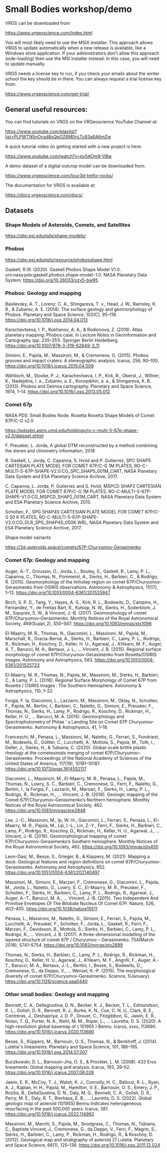 # Small Bodies workshop/demo

VRGS can be downloaded from

https://apps.vrgeoscience.com/index.html

You will most likely need to use the MSIX installer. This approach allows VRGS to update automatically when a new release is available, like a Windows store application. If your administrators don't allow this approach (side-loading) then use the MSI installer instead. In this case, you will need to update manually.

VRGS needs a license key to run, if you check your emails about the winter school the key should be in there. You can always request a trial license key from:

https://www.vrgeoscience.com/get-trial/

## General useful resources:

You can find tutorials on VRGS on the VRGeoscience YouTube Channel at:

https://www.youtube.com/playlist?list=PLPWTN5nOcsd8xQpOZ6M0nLTu93a8A6mZw

A quick tutorial video on getting started with a new project is here:

https://www.youtube.com/watch?v=pv5AOm9-VBw

A demo dataset of a digital outcrop model can be downloaded from:

https://www.vrgeoscience.com/tour3d-trefor-rocks/

The documentation for VRGS is available at:

https://docs.vrgeoscience.com/docs/

## Datasets

### Shape Models of Asteroids, Comets, and Satellites

https://sbn.psi.edu/pds/shape-models/

### Phobos

https://sbn.psi.edu/pds/resource/phobosshape.html

Gaskell, R.W. (2020). Gaskell Phobos Shape Model V1.0. urn:nasa:pds:gaskell.phobos.shape-model::1.0. NASA Planetary Data System; https://doi.org/10.26033/xzv5-bw95

### Phobos: Geology and mapping

Basilevsky, A. T., Lorenz, C. A., Shingareva, T. v., Head, J. W., Ramsley, K. R., & Zubarev, A. E. (2014). The surface geology and geomorphology of Phobos. Planetary and Space Science, 102(C), 95–118. https://doi.org/10.1016/j.pss.2014.04.013

Karachevtseva, I. P., Kokhanov, A. A., & Rodionova, Z. (2019). Atlas planetary mapping: Phobos case. In Lecture Notes in Geoinformation and Cartography (pp. 235–251). Springer Berlin Heidelberg. https://doi.org/10.1007/978-3-319-62849-3_11

Simioni, E., Pajola, M., Massironi, M., & Cremonese, G. (2015). Phobos grooves and impact craters: A stereographic analysis. Icarus, 256, 90–100. https://doi.org/10.1016/j.icarus.2015.04.009

Wählisch, M., Stooke, P. J., Karachevtseva, I. P., Kirk, R., Oberst, J., Willner, K., Nadejdina, I. a., Zubarev,  a. E., Konopikhin,  a. a., & Shingareva, K. B. (2013). Phobos and Deimos cartography. Planetary and Space Science, 1974, 1–14. https://doi.org/10.1016/j.pss.2013.05.012


### Comet 67p

NASA PDS: Small Bodies Node. Rosetta Rosetta Shape Models of Comet 67P/C-G v2.0

https://pdssbn.astro.umd.edu/holdings/ro-c-multi-5-67p-shape-v2.0/dataset.shtml

F. Preusker, L. Jorda, A global DTM reconstructed by a method combining the stereo and clinometry information, 2018

R. Gaskell, L. Jorda, C. Capanna, S. Hviid and P. Gutierrez, SPC SHAP5 CARTESIAN PLATE MODEL FOR COMET 67P/C-G 1M PLATES, RO-C-MULTI-5-67P-SHAPE-V2.0:CG_SPC_SHAP5_001M_CART, NASA Planetary Data System and ESA Planetary Science Archive, 2017.

C. Capanna, L. Jorda, P. Gutierrez and S. Hviid, MSPCD SHAP2 CARTESIAN PLATE MODEL FOR COMET 67P/C-G 1M PLATES, RO-C-MULTI-5-67P-SHAPE-V1.0:CG_MSPCD_SHAP2_001M_CART, NASA Planetary Data System and ESA Planetary Science Archive, 2015.

Scholten, F., SPG SHAP4S CARTESIAN PLATE MODEL FOR COMET 67P/C-G 50 K PLATES, RO-C-MULTI-5-67P-SHAPE-V2.0:CG_DLR_SPG_SHAP4S_050K.WRL, NASA Planetary Data System and ESA Planetary Science Archive, 2017.

Shape model vairiants

https://3d-asteroids.space/comets/67P-Churyumov-Gerasimenko

### Comet 67p: Geology and mapping

Auger, A.-T., Groussin, O., Jorda, L., Bouley, S., Gaskell, R., Lamy, P. L., Capanna, C., Thomas, N., Pommerol, A., Sierks, H., Barbieri, C., & Rodrigo, R. (2015). Geomorphology of the Imhotep region on comet 67P/Churyumov-Gerasimenko from OSIRIS observations. Astronomy & Astrophysics, 11(17), 1–13. https://doi.org/10.1051/0004-6361/201525947

Birch, S. P. D., Tang, Y., Hayes, A. G., Kirk, R. L., Bodewits, D., Campins, H., Fernandez, Y., de Freitas Bart, R., Kutsop, N. W., Sierks, H., Soderblom, J. M., Squyres, S. W., & Vincent, J.-B. (2017). Geomorphology of comet 67P/Churyumov–Gerasimenko. Monthly Notices of the Royal Astronomical Society, 469(Suppl_2), S50–S67. https://doi.org/10.1093/mnras/stx1096

El-Maarry, M. R., Thomas, N., Giacomini, L., Massironi, M., Pajola, M., Marschall, R., Gracia-Berná, A., Sierks, H., Barbieri, C., Lamy, P. L., Rodrigo, R., Rickman, H., Koschny, D., Keller, H. U., Agarwal, J., A’Hearn, M. F., Auger, A. T., Barucci, M. A., Bertaux, J. L., … Vincent, J. B. (2015). Regional surface morphology of comet 67P/Churyumov-Gerasimenko from Rosetta/OSIRIS images. Astronomy and Astrophysics, 583. https://doi.org/10.1051/0004-6361/201525723

El-Maarry, M. R., Thomas, N., Pajola, M., Massironi, M., Sierks, H., Barbieri, C., & Lamy, P. L. (2016). Regional Surface Morphology of Comet 67P from Rosetta / OSIRIS Images : The Southern Hemisphere. Astronomy & Astrophysics, 110, 1–22.

Forgia, F. la, Giacomini, L., Lazzarin, M., Massironi, M., Oklay, N., Scholten, F., Pajola, M., Bertini, I., Barbieri, C., Naletto, G., Simioni, E., Preusker, F., Thomas, N., Sierks, H., Lamy, P., Rodrigo, R., Koschny, D., Rickman, H., Keller, H. U., … Barucci, M. A. (2015). Geomorphology and Spectrophotometry of Philae ’ s Landing Site on Comet 67P Churyumov-Gerasimenko. Astronomy & Astrophysics, 41, 1–18.

Franceschi, M., Penasa, L., Massironi, M., Naletto, G., Ferrari, S., Fondriest, M., Bodewits, D., Güttler, C., Lucchetti, A., Mottola, S., Pajola, M., Toth, I., Deller, J., Sierks, H., & Tubiana, C. (2020). Global-scale brittle plastic rheology at the cometesimals merging of comet 67P/Churyumov–Gerasimenko. Proceedings of the National Academy of Sciences of the United States of America, 117(19), 10181–10187. https://doi.org/10.1073/pnas.1914552117

Giacomini, L., Massironi, M., El-Maarry, M. R., Penasa, L., Pajola, M., Thomas, N., Lowry, S. C., Barbieri, C., Cremonese, G., Ferri, F., Naletto, G., Bertini, I., la Forgia, F., Lazzarin, M., Marzari, F., Sierks, H., Lamy, P. L., Rodrigo, R., Rickman, H., … Vincent, J.-B. (2016). Geologic mapping of the Comet 67P/Churyumov-Gerasimenko’s Northern hemisphere. Monthly Notices of the Royal Astronomical Society, 462. https://doi.org/10.1093/mnras/stw2848

Lee, J.-C., Massironi, M., Ip, W.-H., Giacomini, L., Ferrari, S., Penasa, L., El-Maarry, M. R., Pajola, M., Lai, I.-L., Lin, Z.-Y., Ferri, F., Sierks, H., Barbieri, C., Lamy, P., Rodrigo, R., Koschny, D., Rickman, H., Keller, H. U., Agarwal, J., … Vincent, J.-B. (2016). Geomorphological mapping of comet 67P/Churyumov-Gerasimenko’s Southern hemisphere. Monthly Notices of the Royal Astronomical Society, 462. https://doi.org/10.1093/mnras/stx450

Leon-Dasi, M., Besse, S., Grieger, B., & Küppers, M. (2021). Mapping a duck: Geological features and region definitions on comet 67P/Churyumov-Gerasimenko. Astronomy and Astrophysics, 652. https://doi.org/10.1051/0004-6361/202140497

Massironi, M., Simioni, E., Marzari, F., Cremonese, G., Giacomini, L., Pajola, M., Jorda, L., Naletto, G., Lowry, S. C., El-Maarry, M. R., Preusker, F., Scholten, F., Sierks, H., Barbieri, C., Lamy, P. L., Rodrigo, R., Agarwal, J., Auger, A.-T., Barucci, M. A., … Vincent, J.-B. (2015). Two Independent And Primitive Envelopes Of The Bilobate Nucleus Of Comet 67P. Nature, 526, 402–405. https://doi.org/10.1038/nature15511

Penasa, L., Massironi, M., Naletto, G., Simioni, E., Ferrari, S., Pajola, M., Lucchetti, A., Preusker, F., Scholten, F., Jorda, L., Gaskell, R., Ferri, F., Marzari, F., Davidsson, B., Mottola, S., Sierks, H., Barbieri, C., Lamy, P. L., Rodrigo, R., … Vincent, J. B. (2017). A three-dimensional modelling of the layered structure of comet 67P / Churyumov – Gerasimenko. 754(March 2018), S741–S754. https://doi.org/10.1093/mnras/stx2899

Thomas, N., Sierks, H., Barbieri, C., Lamy, P. L., Rodrigo, R., Rickman, H., Koschny, D., Keller, H. U., Agarwal, J., A’Hearn, M. F., Angrilli, F., Auger, A.-T., Barucci, M. A., Bertaux, J.-L., Bertini, I., Besse, S., Bodewits, D., Cremonese, G., da Deppo, V., … Wenzel, K.-P. (2015). The morphological diversity of comet 67P/Churyumov-Gerasimenko. Science, 1(January). https://doi.org/10.1126/science.aaa0440

### Other small bodies: Geology and mapping

Bennett, C. A., Dellagiustina, D. N., Becker, K. J., Becker, T. L., Edmundson, K. L., Golish, D. R., Bennett, R. J., Burke, K. N., Cue, C. N. U., Clark, B. E., Contreras, J., Deshapriya, J. D. P., Drouet, C., Fitzgibbon, G., Jawin, E. R., Nolan, T. Q., Porter, N. A., Riehl, M. M., Roper, L., … Lauretta, D. S. (2020). A high-resolution global basemap of ( 101955 ) Bennu. Icarus, xxxx, 113690. https://doi.org/10.1016/j.icarus.2020.113690

Besse, S., Küppers, M., Barnouin, O. S., Thomas, N., & Benkhoff, J. (2014). Lutetia׳s lineaments. Planetary and Space Science, 101, 186–195. https://doi.org/10.1016/j.pss.2014.07.007

Buczkowski, D. L., Barnouin-Jha, O. S., & Prockter, L. M. (2008). 433 Eros lineaments: Global mapping and analysis. Icarus, 193, 39–52. https://doi.org/10.1016/j.icarus.2007.06.028

Jawin, E. R., McCoy, T. J., Walsh, K. J., Connolly, H. C., Ballouz, R. L., Ryan, A. J., Kaplan, H. H., Pajola, M., Hamilton, V. E., Barnouin, O. S., Emery, J. P., Rozitis, B., DellaGiustina, D. N., Daly, M. G., Bennett, C. A., Golish, D. R., Perry, M. E., Daly, R. T., Bierhaus, E. B., … Lauretta, D. S. (2022). Global geologic map of asteroid (101955) Bennu indicates heterogeneous resurfacing in the past 500,000 years. Icarus, 381. https://doi.org/10.1016/j.icarus.2022.114992

Massironi, M., Marchi, S., Pajola, M., Snodgrass, C., Thomas, N., Tubiana, C., Baptiste Vincent, J., Cremonese, G., da Deppo, V., Ferri, F., Magrin, S., Sierks, H., Barbieri, C., Lamy, P., Rickman, H., Rodrigo, R., & Koschny, D. (2012). Geological map and stratigraphy of asteroid 21 Lutetia. Planetary and Space Science, 66(1), 125–136. https://doi.org/10.1016/j.pss.2011.12.024
